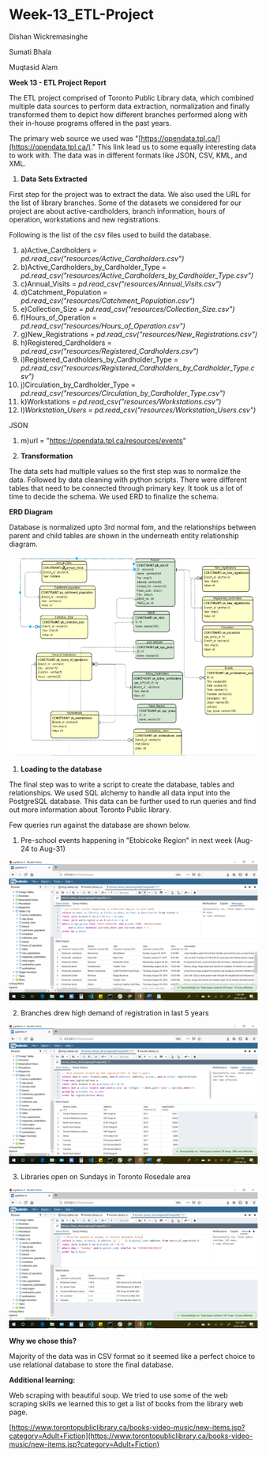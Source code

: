 # Week-13_ETL-Project

Dishan Wickremasinghe

Sumati Bhala

Muqtasid Alam

**Week 13 - ETL Project Report**

The ETL project comprised of Toronto Public Library data, which combined multiple data sources to perform data extraction, normalization and finally transformed them to depict how different branches performed along with their in-house programs offered in the past years.

The primary web source we used was &quot;[https://opendata.tpl.ca/](https://opendata.tpl.ca/).&quot; This link lead us to some equally interesting data to work with. The data was in different formats like JSON, CSV, KML, and XML.

1. **Data Sets Extracted**

First step for the project was to extract the data. We also used the URL for the list of library branches. Some of the datasets we considered for our project are about active-cardholders, branch information, hours of operation, workstations and new registrations.

Following is the list of the csv files used to build the database.

1. a)Active\_Cardholders _= pd.read\_csv(&quot;resources/Active\_Cardholders.csv&quot;)_
2. b)Active\_Cardholders\_by\_Cardholder\_Type = _pd.read\_csv(&quot;resources/Active\_Cardholders\_by\_Cardholder\_Type.csv&quot;)_
3. c)Annual\_Visits = _pd.read\_csv(&quot;resources/Annual\_Visits.csv&quot;)_
4. d)Catchment\_Population = _pd.read\_csv(&quot;resources/Catchment\_Population.csv&quot;)_
5. e)Collection\_Size = _pd.read\_csv(&quot;resources/Collection\_Size.csv&quot;)_
6. f)Hours\_of\_Operation = _pd.read\_csv(&quot;resources/Hours\_of\_Operation.csv&quot;)_
7. g)New\_Registrations = _pd.read\_csv(&quot;resources/New\_Registrations.csv&quot;)_
8. h)Registered\_Cardholders = _pd.read\_csv(&quot;resources/Registered\_Cardholders.csv&quot;)_
9. i)Registered\_Cardholders\_by\_Cardholder\_Type = _pd.read\_csv(&quot;resources/Registered\_Cardholders\_by\_Cardholder\_Type.csv&quot;)_
10. j)Circulation\_by\_Cardholder\_Type = _pd.read\_csv(&quot;resources/Circulation\_by\_Cardholder\_Type.csv&quot;)_
11. k)Workstations = _pd.read\_csv(&quot;resources/Workstations.csv&quot;)_
12. l)_Workstation\_Users = pd.read\_csv(&quot;resources/Workstation\_Users.csv&quot;)_

JSON

1. m)url = &quot;https://opendata.tpl.ca/resources/events&quot;

1. **Transformation**

The data sets had multiple values so the first step was to normalize the data. Followed by data cleaning with python scripts. There were different tables that need to be connected through primary key. It took us a lot of time to decide the schema. We used ERD to finalize the schema.

**ERD Diagram**

Database is normalized upto 3rd normal fom, and the relationships between parent and child tables are shown in the underneath entity relationship diagram.

![ERD Diagram](erd.png)

1. **Loading to the database**

The final step was to write a script to create the database, tables and relationships. We used SQL alchemy to handle all data input into the PostgreSQL database. This data can be further used to run queries and find out more information about Toronto Public library.

Few queries run against the database are shown below.

1. Pre-school events happening in &quot;Etobicoke Region&quot; in next week (Aug-24 to Aug-31)

![Query 1](query1.png)


2. Branches drew high demand of registration in last 5 years

![Query 2](query2.png)


3. Libraries open on Sundays in Toronto Rosedale area

![Query 3](query3.png)


**Why we chose this?**

Majority of the data was in CSV format so it seemed like a perfect choice to use relational database to store the final database.

**Additional learning:**

Web scraping with beautiful soup. We tried to use some of the web scraping skills we learned this to get a list of books from the library web page.

[https://www.torontopubliclibrary.ca/books-video-music/new-items.jsp?category=Adult+Fiction](https://www.torontopubliclibrary.ca/books-video-music/new-items.jsp?category=Adult+Fiction)